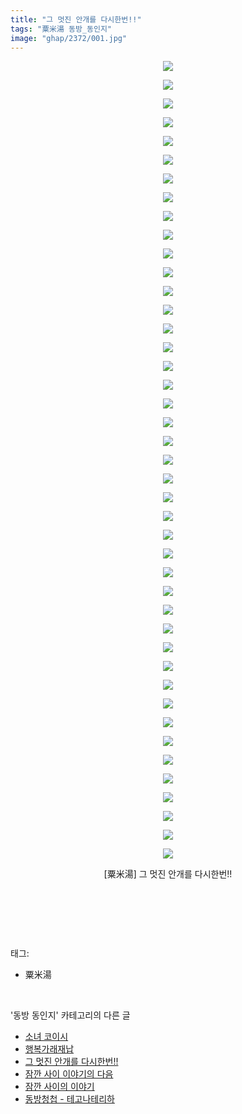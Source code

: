 ```yaml
---
title: "그 멋진 안개를 다시한번!!"
tags: "粟米湯 동방_동인지"
image: "ghap/2372/001.jpg"
---
```

<div class="article">
<p style="text-align: center; clear: none; float: none;"><img src="{{ site.nasurl }}/ghap/2372/001.jpg"/></p>
<p style="text-align: center; clear: none; float: none;"><img src="{{ site.nasurl }}/ghap/2372/002.jpg"/></p>
<p style="text-align: center; clear: none; float: none;"><img src="{{ site.nasurl }}/ghap/2372/003.jpg"/></p>
<p style="text-align: center; clear: none; float: none;"><img src="{{ site.nasurl }}/ghap/2372/004.jpg"/></p>
<p style="text-align: center; clear: none; float: none;"><img src="{{ site.nasurl }}/ghap/2372/005.jpg"/></p>
<p style="text-align: center; clear: none; float: none;"><img src="{{ site.nasurl }}/ghap/2372/006.jpg"/></p>
<p style="text-align: center; clear: none; float: none;"><img src="{{ site.nasurl }}/ghap/2372/007.jpg"/></p>
<p style="text-align: center; clear: none; float: none;"><img src="{{ site.nasurl }}/ghap/2372/008.jpg"/></p>
<p style="text-align: center; clear: none; float: none;"><img src="{{ site.nasurl }}/ghap/2372/009.jpg"/></p>
<p style="text-align: center; clear: none; float: none;"><img src="{{ site.nasurl }}/ghap/2372/010.jpg"/></p>
<p style="text-align: center; clear: none; float: none;"><img src="{{ site.nasurl }}/ghap/2372/011.jpg"/></p>
<p style="text-align: center; clear: none; float: none;"><img src="{{ site.nasurl }}/ghap/2372/012.jpg"/></p>
<p style="text-align: center; clear: none; float: none;"><img src="{{ site.nasurl }}/ghap/2372/013.jpg"/></p>
<p style="text-align: center; clear: none; float: none;"><img src="{{ site.nasurl }}/ghap/2372/014.jpg"/></p>
<p style="text-align: center; clear: none; float: none;"><img src="{{ site.nasurl }}/ghap/2372/015.jpg"/></p>
<p style="text-align: center; clear: none; float: none;"><img src="{{ site.nasurl }}/ghap/2372/016.jpg"/></p>
<p style="text-align: center; clear: none; float: none;"><img src="{{ site.nasurl }}/ghap/2372/017.jpg"/></p>
<p style="text-align: center; clear: none; float: none;"><img src="{{ site.nasurl }}/ghap/2372/018.jpg"/></p>
<p style="text-align: center; clear: none; float: none;"><img src="{{ site.nasurl }}/ghap/2372/019.jpg"/></p>
<p style="text-align: center; clear: none; float: none;"><img src="{{ site.nasurl }}/ghap/2372/020.jpg"/></p>
<p style="text-align: center; clear: none; float: none;"><img src="{{ site.nasurl }}/ghap/2372/021.jpg"/></p>
<p style="text-align: center; clear: none; float: none;"><img src="{{ site.nasurl }}/ghap/2372/022.jpg"/></p>
<p style="text-align: center; clear: none; float: none;"><img src="{{ site.nasurl }}/ghap/2372/023.jpg"/></p>
<p style="text-align: center; clear: none; float: none;"><img src="{{ site.nasurl }}/ghap/2372/024.jpg"/></p>
<p style="text-align: center; clear: none; float: none;"><img src="{{ site.nasurl }}/ghap/2372/025.jpg"/></p>
<p style="text-align: center; clear: none; float: none;"><img src="{{ site.nasurl }}/ghap/2372/026.jpg"/></p>
<p style="text-align: center; clear: none; float: none;"><img src="{{ site.nasurl }}/ghap/2372/027.jpg"/></p>
<p style="text-align: center; clear: none; float: none;"><img src="{{ site.nasurl }}/ghap/2372/028.jpg"/></p>
<p style="text-align: center; clear: none; float: none;"><img src="{{ site.nasurl }}/ghap/2372/029.jpg"/></p>
<p style="text-align: center; clear: none; float: none;"><img src="{{ site.nasurl }}/ghap/2372/030.jpg"/></p>
<p style="text-align: center; clear: none; float: none;"><img src="{{ site.nasurl }}/ghap/2372/031.jpg"/></p>
<p style="text-align: center; clear: none; float: none;"><img src="{{ site.nasurl }}/ghap/2372/032.jpg"/></p>
<p style="text-align: center; clear: none; float: none;"><img src="{{ site.nasurl }}/ghap/2372/033.jpg"/></p>
<p style="text-align: center; clear: none; float: none;"><img src="{{ site.nasurl }}/ghap/2372/034.jpg"/></p>
<p style="text-align: center; clear: none; float: none;"><img src="{{ site.nasurl }}/ghap/2372/035.jpg"/></p>
<p style="text-align: center; clear: none; float: none;"><img src="{{ site.nasurl }}/ghap/2372/036.jpg"/></p>
<p style="text-align: center; clear: none; float: none;"><img src="{{ site.nasurl }}/ghap/2372/037.jpg"/></p>
<p style="text-align: center; clear: none; float: none;"><img src="{{ site.nasurl }}/ghap/2372/038.jpg"/></p>
<p style="text-align: center; clear: none; float: none;"><img src="{{ site.nasurl }}/ghap/2372/039.jpg"/></p>
<p style="text-align: center; clear: none; float: none;"><img src="{{ site.nasurl }}/ghap/2372/040.jpg"/></p>
<p style="text-align: center; clear: none; float: none;"><img src="{{ site.nasurl }}/ghap/2372/041.jpg"/></p>
<p style="text-align: center; clear: none; float: none;"><img src="{{ site.nasurl }}/ghap/2372/042.jpg"/></p>
<p style="text-align: center; clear: none; float: none;"><img src="{{ site.nasurl }}/ghap/2372/043.jpg"/></p>
<p style="text-align: center; clear: none; float: none;">[粟米湯] 그 멋진 안개를 다시한번!!</p>
<p style="text-align: center; clear: none; float: none;"><br/></p>
<p><br/></p>
</div><br/>
<div class="tagTrail">
<p>태그: </p>
<ul>
<li>粟米湯</li>
</ul>
</div><br/>
<div class="another">
<p>'동방 동인지' 카테고리의 다른 글</p>
<ul>
<li><a href="/2016-09-28-ghap_2375">소녀 코이시</a></li>
<li><a href="/2016-09-28-ghap_2373">행복가래재납</a></li>
<li><a href="/2016-09-28-ghap_2372">그 멋진 안개를 다시한번!!</a></li>
<li><a href="/2016-09-28-ghap_2371">잠깐 사이 이야기의 다음</a></li>
<li><a href="/2016-09-28-ghap_2370">잠깐 사이의 이야기</a></li>
<li><a href="/2016-09-27-ghap_2368">동방청첩 - 테고나테리하</a></li>
</ul>
</div><br/>
<div class="cb_module cb_fluid">
<div class="cb_wrt cb_profile">
</div><!-- commentList close -->
</div><br/>
